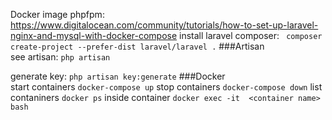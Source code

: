 Docker image phpfpm:           
https://www.digitalocean.com/community/tutorials/how-to-set-up-laravel-nginx-and-mysql-with-docker-compose
install laravel composer: ``` composer create-project --prefer-dist laravel/laravel .```
###Artisan  
see artisan: ```php artisan```

generate key: ````php artisan key:generate````
###Docker   
start containers ```docker-compose up```
stop containers    ```docker-compose down```
list contaniners    ```docker ps```
inside container    ```docker exec -it  <container name> bash```




